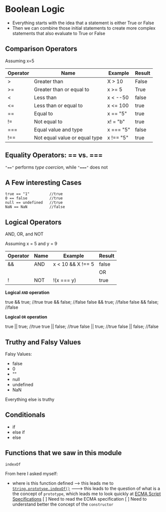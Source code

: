 # Boolean Logic

* Everything starts with the idea that a statement is either True or False
* Then we can combine those initial statements to create more complex statements that also evaluate to True or False

## Comparison Operators

Assuming x=5

| Operator  | Name                          | Example       | Result    |
| --------- | ----------------------------- | ------------- | --------- |
|     >     | Greater than                  |   X > 10      | False     |
|     >=    | Greater than or equal to      |   x >= 5      | True      |
|     <     | Less than                     |   x < --50    | false     |
|     <=    | Less than or equal to         |   x <= 100    | true      |
|     ==    | Equal to                      |   x == "5"    | true      |
|     !=    | Not equal to                  |   x! = "b"    | true      |
|     ===   | Equal value and type          |   x === "5"   | false     |
|     !==   | Not equal value or equal type |   x !== "5"   | true      |

## Equality Operators:  == vs. ===

`"=="` performs _type coercion_, while `"==="` does not

## A Few interesting Cases

```(bash)
true == "1"         //true
0 == false          //true
null == undefined   //true
NaN == NaN          //false
```    

## Logical Operators

AND, OR, and NOT

Assuming x = 5 and y = 9

| Operator  | Name  | Example           | Result    |
| --------- | ----- | ----------------- | --------- |
| &&        | AND   | x < 10 && X !== 5 | false     |
| ||        | OR    | y >9 || x === 5   | true      |
| !         | NOT   | !(x === y)        | true      |

**Logical `AND` operation**

true && true;   //true
true && false;  //false
false && true;  //false
false && false; //false

**Logical `OR` operation**

true || true;   //true
true || false;  //true
false || true;  //true
false || false; //false

## Truthy and Falsy Values

Falsy Values:
 * false
 * 0
 * ""
 * null
 * undefined
 * NaN

 Everything else is truthy

## Conditionals

* if
* else if
* else

## Functions that we saw in this module

`indexOf`

From here I asked myself:

- where is this function defined 
--> this leads me to [`String.prototype.indexOf()`](https://developer.mozilla.org/en-US/docs/Web/JavaScript/Reference/Global_Objects/String/indexOf)
---> this leads to the question of what is a the concept of `prototype`, which leads me to look quickly at [ECMA Script Specifications](http://www.ecma-international.org/ecma-262/8.0/) 
[ ] Need to read the ECMA specification
[ ] Need to understand better the concept of the `constructor`

